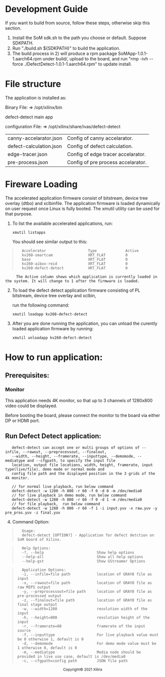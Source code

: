 
# Development Guide

   If you want to build from source, follow these steps, otherwise skip this section.

   1) Install the SoM sdk.sh to the path you choose or default. Suppose SDKPATH.
   2) Run "./build.sh ${SDKPATH}" to build the application.
   3) The build process in 2) will produce a rpm package SoMApp-1.0.1-1.aarch64.rpm under build/, upload to the board,
      and run "rmp -ivh --force ./DefectDetect-1.0.1-1.aarch64.rpm" to update install.


# File structure

The application is installed as:

Binary File: => /opt/xilinx/bin

defect-detect                   main app

configuration File: => /opt/xilinx/share/ivas/defect-detect

|||
|-|-|
| canny-accelarator.json   | Config of canny accelarator.
| defect-calculation.json  | Config of defect calculation.
| edge-tracer.json         | Config of edge tracer accelarator.
| pre-process.json         | Config of pre process accelarator.


# Fireware Loading

The accelerated application firmware consist of bitstream, device tree overlay (dtbo) and xclbinfile. The application firmware is loaded dynamically on user request once Linux is fully booted. The xmutil utility can be used for that purpose.
   1. To list the available accelerated applications, run:

         `xmutil listapps`

         You should see similar output to this:

>       Accelerator                   Type             Active
>       kv260-smartcam                XRT_FLAT         0
>       base                          XRT_FLAT         0
>       kv260-aibox-reid              XRT_FLAT         0
>       kv260-defect-detect           XRT_FLAT         0

         The Active column shows which application is currently loaded in the system. It will change to 1 after the firmware is loaded.

   2. To load the defect detect application firmware consisting of PL bitstream, device tree overlay and xclbin,

         run the following command:

         `xmutil loadapp kv260-defect-detect`

   3. After you are done running the application, you can unload the curently loaded application firmware by running:

         `xmutil unloadapp kv260-defect-detect`

# How to run application:

## Prerequisites:

### Monitor

This application needs 4K monitor, so that up to 3 channels of 1280x800 video could be displayed.

Before booting the board, please connect the monitor to the board via either DP or HDMI port.

## Run Defect Detect application:
       defect-detect can accept one or multi groups of options of --infile, --rawout, --preprocessout, --finalout,
       --width, --height, --framerate, --inputtype, --demomode, --mediatype and --cfgpath, to specify the input file
       location, output file locations, width, height, framerate, input type(live/file). demo mode or normal mode and
       config file path and the displayed position in the 3 grids of the 4k monitor.

       // for normal live playback, run below command
       defect-detect -w 1280 -h 800 -r 60 -f 0 -d 0 -m /dev/media0
       // for live playback in demo mode, run below command
       defect-detect -w 1280 -h 800 -r 60 -f 0 -d 1 -m /dev/media0
       // for file playback,  run below command
       defect-detect -w 1280 -h 800 -r 60 -f 1 -i input.yuv -x raw.yuv -y pre_pros.yuv -z final.yuv


4. Command Option:
>       Usage:
>       defect-detect [OPTION?] - Application for defect detction on SoM board of Xilinx.

>       Help Options:
>       -?, --help                        Show help options
>       --help-all                        Show all help options
>       --help-gst                        Show GStreamer Options

>       Application Options:
>       -i, --infile=file path            location of GRAY8 file as input
>       -x, --rawout=file path            location of GRAY8 file as raw MIPI output
>       -y, --preprocessout=file path     location of GRAY8 file as pre-processed output
>       -z, --finalout=file path          location of GRAY8 file as final stage output
>       -w, --width=1280                  resolution width of the input
>       -h, --height=800                  resolution height of the input
>       -r, --framerate=60                framerate of the input source
>       -f, --inputtype                   For live playback value must be 0 otherwise 1, default is 0
>       -d, --demomode                    For demo mode value must be 1 otherwise 0, default is 0
>       -m, --mediatype                   Media node should be provided in live use case, default is /dev/media0
>       -c, --cfgpath=config path         JSON file path

<p align="center"><sup>Copyright&copy; 2021 Xilinx</sup></p>
